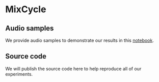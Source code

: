 # MixCycle

## Audio samples
We provide audio samples to demonstrate our results in this [notebook](https://nbviewer.org/github/ertug/MixCycle/blob/main/notebooks/AudioSamples.ipynb).

## Source code
We will publish the source code here to help reproduce all of our experiments.
